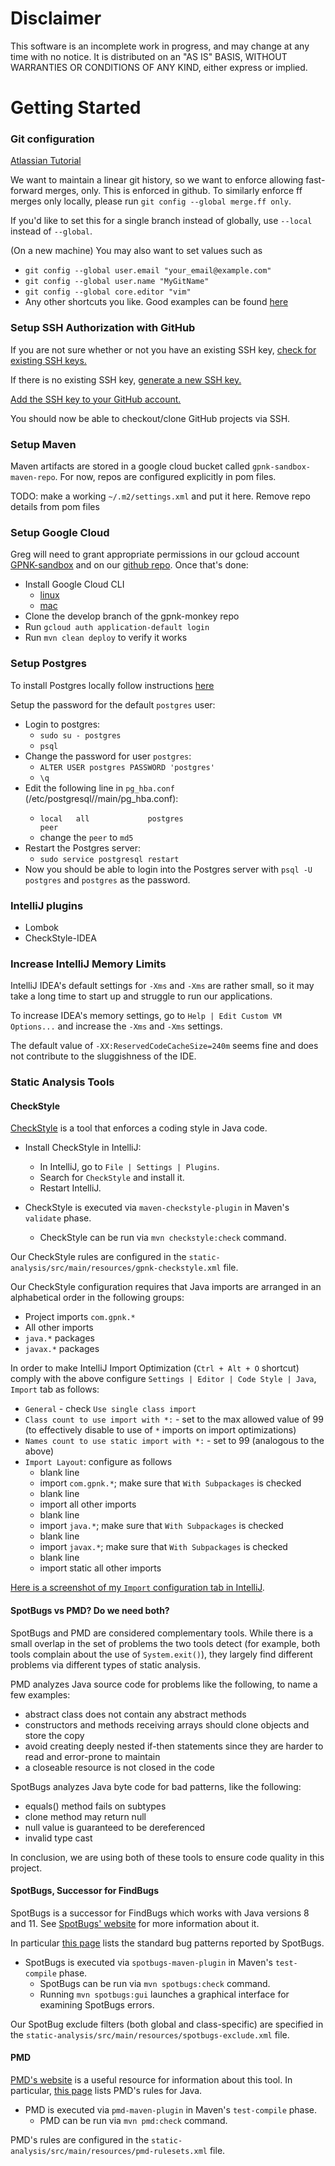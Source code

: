 # Disclaimer

This software is an incomplete work in progress, and may change at any time with no notice.  It is distributed on an "AS IS" BASIS, WITHOUT WARRANTIES OR CONDITIONS OF ANY KIND, either express or implied.

# Getting Started

### Git configuration

[Atlassian Tutorial](https://www.atlassian.com/git/tutorials/setting-up-a-repository/git-config)

We want to maintain a linear git history, so we want to enforce allowing fast-forward merges, only.  This is enforced in github.  To similarly enforce ff merges only locally, please run `git config --global merge.ff only`.

If you'd like to set this for a single branch instead of globally, use `--local` instead of `--global`.


(On a new machine) You may also want to set values such as
* `git config --global user.email "your_email@example.com"`
* `git config --global user.name "MyGitName"`
* `git config --global core.editor "vim"`
* Any other shortcuts you like.  Good examples can be found [here](https://medium.com/the-lazy-developer/five-life-changing-git-aliases-e4211c090017)

### Setup SSH Authorization with GitHub

If you are not sure whether or not you have an existing SSH key, [check for existing SSH keys.](https://help.github.com/en/articles/checking-for-existing-ssh-keys)

If there is no existing SSH key, [generate a new SSH key.](https://help.github.com/en/articles/generating-a-new-ssh-key-and-adding-it-to-the-ssh-agent)

[Add the SSH key to your GitHub account.](https://help.github.com/en/articles/adding-a-new-ssh-key-to-your-github-account)

You should now be able to checkout/clone GitHub projects via SSH.

### Setup Maven

Maven artifacts are stored in a google cloud bucket called `gpnk-sandbox-maven-repo`.  For now, repos are configured explicitly in pom files.

TODO: make a working `~/.m2/settings.xml` and put it here.  Remove repo details from pom files

### Setup Google Cloud

Greg will need to grant appropriate permissions in our gcloud account [GPNK-sandbox](https://console.cloud.google.com/home/dashboard?project=gpnk-sandbox&pli=1) and on our [github repo](https://github.com/mrgreg/gpnk-monkey).  Once that's done:

* Install Google Cloud CLI
  * [linux](https://cloud.google.com/sdk/docs/quickstart-linux)
  * [mac](https://cloud.google.com/sdk/docs/quickstart-macos)
* Clone the develop branch of the gpnk-monkey repo
* Run `gcloud auth application-default login`
* Run `mvn clean deploy` to verify it works

### Setup Postgres

To install Postgres locally follow instructions [here](https://linux4one.com/how-to-install-postgresql-on-linux-mint-19/)

Setup the password for the default `postgres` user:
* Login to postgres:
  * `sudo su - postgres`    
  * `psql`
* Change the password for user `postgres`: 
  * `ALTER USER postgres PASSWORD 'postgres'`
  * `\q`
* Edit the following line in `pg_hba.conf` (/etc/postgresql/<postgres-version>/main/pg_hba.conf):
  * `local   all             postgres                                peer`
  * change the `peer` to `md5`
* Restart the Postgres server:
  * `sudo service postgresql restart`
* Now you should be able to login into the Postgres server with `psql -U postgres` and `postgres` as the password.
    
### IntelliJ plugins

* Lombok
* CheckStyle-IDEA


### Increase IntelliJ Memory Limits

IntelliJ IDEA's default settings for `-Xms` and `-Xms` are rather small, so it may take a long time to start up and struggle to run our applications.

To increase IDEA's memory settings, go to `Help | Edit Custom VM Options...` and increase the `-Xms` and `-Xms` settings.

The default value of `-XX:ReservedCodeCacheSize=240m` seems fine and does not contribute to the sluggishness of the IDE.


### Static Analysis Tools

#### CheckStyle

[CheckStyle](https://checkstyle.org/) is a tool that enforces a coding style in Java code. 

- Install CheckStyle in IntelliJ:
  - In IntelliJ, go to ``` File | Settings | Plugins ```.
  - Search for `CheckStyle` and install it.
  - Restart IntelliJ. 

- CheckStyle is executed via `maven-checkstyle-plugin` in Maven's `validate` phase.
  - CheckStyle can be run via `mvn checkstyle:check` command.  
  
Our CheckStyle rules are configured in the `static-analysis/src/main/resources/gpnk-checkstyle.xml` file. 

Our CheckStyle configuration requires that Java imports are arranged in an alphabetical order in the following 
groups:
- Project imports `com.gpnk.*`
- All other imports
- `java.*` packages
- `javax.*` packages

In order to make IntelliJ Import Optimization (`Ctrl + Alt + O` shortcut) comply with the above configure 
`Settings | Editor | Code Style | Java`, `Import` tab as follows:
- `General` - check `Use single class import`
- `Class count to use import with *:` - set to the max allowed value of 99 (to effectively disable to use of `*` 
imports on import optimizations)
- `Names count to use static import with *:` - set to 99 (analogous to the above)
-  `Import Layout`: configure as follows
    - blank line
    - import `com.gpnk.*`; make sure that `With Subpackages` is checked
    - blank line
    - import all other imports
    - blank line
    - import `java.*`; make sure that `With Subpackages` is checked
    - blank line
    - import `javax.*`; make sure that `With Subpackages` is checked
    - blank line
    - import static all other imports

[Here is a screenshot of my `Import` configuration tab in IntelliJ](./intellij-settings-java-import.png).  
  
#### SpotBugs vs PMD? Do we need both?

SpotBugs and PMD are considered complementary tools. While there is a small overlap in the set of problems the two tools 
detect (for example, both tools complain about the use of `System.exit()`), they largely find different problems via 
different types of static analysis. 

PMD analyzes Java source code for problems like the following, to name a few examples:
- abstract class does not contain any abstract methods
- constructors and methods receiving arrays should clone objects and store the copy
- avoid creating deeply nested if-then statements since they are harder to read and error-prone to maintain 
- a closeable resource is not closed in the code

SpotBugs analyzes Java byte code for bad patterns, like the following:
- equals() method fails on subtypes 
- clone method may return null
- null value is guaranteed to be dereferenced
- invalid type cast
 
In conclusion, we are using both of these tools to ensure code quality in this project. 
 
#### SpotBugs, Successor for FindBugs

SpotBugs is a successor for FindBugs which works with Java versions 8 and 11. 
See [SpotBugs' website](https://spotbugs.readthedocs.io/en/latest/introduction.html) 
for more information about it.

In particular [this page](https://spotbugs.readthedocs.io/en/latest/bugDescriptions.html) lists
 the standard bug patterns reported by SpotBugs.
  
- SpotBugs is executed via `spotbugs-maven-plugin` in Maven's `test-compile` phase.
  - SpotBugs can be run via `mvn spotbugs:check` command.
  - Running `mvn spotbugs:gui` launches a graphical interface for examining SpotBugs errors. 
 
Our SpotBug exclude filters (both global and class-specific) are specified in the 
`static-analysis/src/main/resources/spotbugs-exclude.xml` file. 
 
#### PMD

[PMD's website](https://pmd.github.io/latest/index.html) is a useful resource for information about this tool. 
In particular, [this page](https://pmd.github.io/latest/pmd_rules_java.html) lists PMD's rules for Java.

- PMD is executed via `pmd-maven-plugin` in Maven's `test-compile` phase.
    - PMD can be run via `mvn pmd:check` command.
    
PMD's rules are configured in the `static-analysis/src/main/resources/pmd-rulesets.xml` file.    